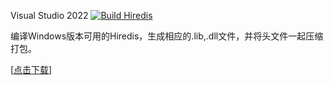 Visual Studio 2022 [![Build Hiredis](https://github.com/stanlyshi/hiredis-windows-build/actions/workflows/hiredis.yml/badge.svg)](https://github.com/stanlyshi/hiredis-windows-build/actions/workflows/hiredis.yml)



编译Windows版本可用的Hiredis，生成相应的.lib,.dll文件，并将头文件一起压缩打包。

[[点击下载](https://github.com/stanlyshi/hiredis-windows-build/releases/latest)]

